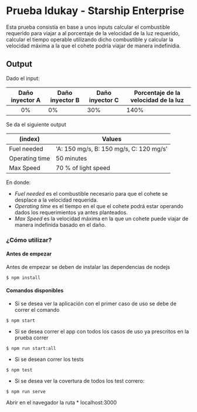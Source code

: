 # Prueba Idukay - Starship Enterprise

Esta prueba consistía en base a unos inputs calcular el combustible requerido para viajar a al porcentaje de la velocidad de la luz requerido, calcular el tiempo operable utilizando dicho combustible y calcular la velocidad máxima a la que el cohete podría viajar de manera indefinidia.

## Output

Dado el input:

| Daño inyector A | Daño inyector B | Daño inyector C | Porcentaje de la velocidad de la luz |
| :-------------: | --------------- | --------------- | ------------------------------------ |
|       0%        | 0%              | 30%             | 140%                                 |

Se da el siguiente output

| (index)        | Values                                  |
| -------------- | --------------------------------------- |
| Fuel needed    | 'A: 150 mg/s, B: 150 mg/s, C: 120 mg/s' |
| Operating time | 50 minutes                              |
| Max Speed      | 70 % of light speed                     |

En donde:

-   _Fuel needed_ es el combustible necesario para que el cohete se desplace a la velocidad requerida.
-   _Operating time_ es el tiempo en el que el cohete podrá estar operando dados los requerimientos ya antes planteados.
-   _Max Speed_ es la velocidad máxima en la que un cohete puede viajar de manera indefinida basado en el daño.

### ¿Cómo utilizar?

#### Antes de empezar

Antes de empezar se deben de instalar las dependencias de nodejs

```
$ npm install
```

#### Comandos disponibles

-   Si se desea ver la aplicación con el primer caso de uso se debe de correr el comando

```
$ npm start
```

-   Si se desea correr el app con todos los casos de uso ya prescritos en la prueba correr

```
$ npm run start:all
```

-   Si se desean correr los tests

```
$ npm test
```

-   Si se desea ver la covertura de todos los test correro:

```
$ npm run serve
```

Abrir en el navegador la ruta \* localhost:3000

